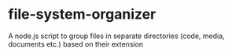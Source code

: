 # file-system-organizer
A node.js script to group files in separate directories (code, media, documents etc.) based on their extension
